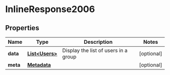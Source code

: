 
# InlineResponse2006

## Properties
Name | Type | Description | Notes
------------ | ------------- | ------------- | -------------
**data** | [**List&lt;Users&gt;**](Users.md) | Display the list of users in a group |  [optional]
**meta** | [**Metadata**](.md) |  |  [optional]



